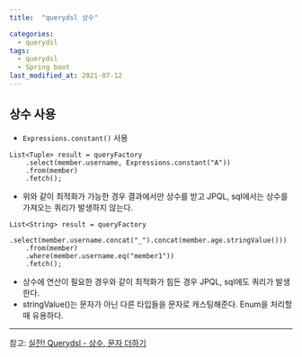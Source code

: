 ```yaml
---
title:  "querydsl 상수"

categories:
  - querydsl
tags:
  - querydsl
  - Spring boot
last_modified_at: 2021-07-12
---
```


## 상수 사용
* `Expressions.constant()` 사용 

~~~
List<Tuple> result = queryFactory
    .select(member.username, Expressions.constant("A"))
    .from(member)
    .fetch();
~~~

* 위와 같이 최적화가 가능한 경우 결과에서만 상수를 받고 JPQL, sql에서는 상수를 가져오는 쿼리가 발생하지 않는다.

~~~
List<String> result = queryFactory
    .select(member.username.concat("_").concat(member.age.stringValue()))
    .from(member)
    .where(member.username.eq("member1"))
    .fetch();
~~~

* 상수에 연산이 필요한 경우와 같이 최적화가 힘든 경우 JPQL, sql에도 쿼리가 발생한다.
* stringValue()는 문자가 아닌 다른 타입들을 문자로 캐스팅해준다. Enum을 처리할 때 유용하다.


<hr>

참고: [실전! Querydsl - 상수, 문자 더하기](https://www.inflearn.com/course/Querydsl-%EC%8B%A4%EC%A0%84/lecture/30134?tab=curriculum)
